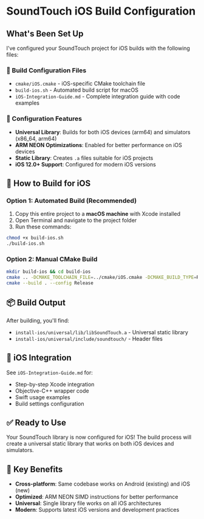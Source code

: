 # SoundTouch iOS Build Configuration

## What's Been Set Up

I've configured your SoundTouch project for iOS builds with the following files:

### 📁 Build Configuration Files
- `cmake/iOS.cmake` - iOS-specific CMake toolchain file
- `build-ios.sh` - Automated build script for macOS
- `iOS-Integration-Guide.md` - Complete integration guide with code examples

### 🔧 Configuration Features
- **Universal Library**: Builds for both iOS devices (arm64) and simulators (x86_64, arm64)
- **ARM NEON Optimizations**: Enabled for better performance on iOS devices
- **Static Library**: Creates `.a` files suitable for iOS projects
- **iOS 12.0+ Support**: Configured for modern iOS versions

## 🚀 How to Build for iOS

### Option 1: Automated Build (Recommended)
1. Copy this entire project to a **macOS machine** with Xcode installed
2. Open Terminal and navigate to the project folder
3. Run these commands:
```bash
chmod +x build-ios.sh
./build-ios.sh
```

### Option 2: Manual CMake Build
```bash
mkdir build-ios && cd build-ios
cmake .. -DCMAKE_TOOLCHAIN_FILE=../cmake/iOS.cmake -DCMAKE_BUILD_TYPE=Release
cmake --build . --config Release
```

## 📦 Build Output
After building, you'll find:
- `install-ios/universal/lib/libSoundTouch.a` - Universal static library
- `install-ios/universal/include/soundtouch/` - Header files

## 📱 iOS Integration
See `iOS-Integration-Guide.md` for:
- Step-by-step Xcode integration
- Objective-C++ wrapper code
- Swift usage examples
- Build settings configuration

## ✅ Ready to Use
Your SoundTouch library is now configured for iOS! The build process will create a universal static library that works on both iOS devices and simulators.

## 🎯 Key Benefits
- **Cross-platform**: Same codebase works on Android (existing) and iOS (new)
- **Optimized**: ARM NEON SIMD instructions for better performance
- **Universal**: Single library file works on all iOS architectures
- **Modern**: Supports latest iOS versions and development practices

